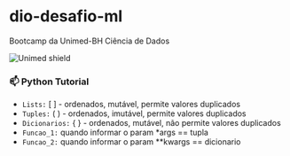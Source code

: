 # dio-desafio-ml
Bootcamp da Unimed-BH
Ciência de Dados

![Unimed shield](https://hermes.digitalinnovation.one/tracks/342f7392-a8b5-421f-bea9-d29f1fd8aae9.png)


### 📫 Python Tutorial

- `Lists:` [ ] - ordenados, mutável, permite valores duplicados
- `Tuples:` ( ) - ordenados, imutável, permite valores duplicados
- `Dicionarios:` { } - ordenados, mutável, não permite valores duplicados
- `Funcao_1:` quando informar o param *args == tupla 
- `Funcao_2:` quando informar o param **kwargs == dicionario
